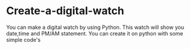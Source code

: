 # Create-a-digital-watch
You can make a digital watch by using Python. This watch will show you date,time and PM/AM statement. You can create it on python with some simple code's
